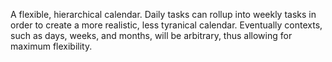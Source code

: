 A flexible, hierarchical calendar. Daily tasks can rollup into weekly tasks in order to create a more realistic, less tyranical calendar. Eventually contexts, such as days, weeks, and months, will be arbitrary, thus allowing for maximum flexibility.